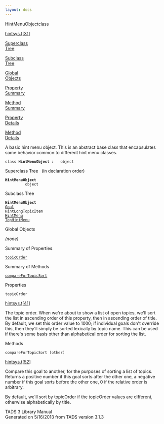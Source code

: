 ```yaml
---
layout: docs
---
```

<span class="title">HintMenuObject</span><span class="type">class</span>

[hintsys.t](../file/hintsys.t.html)\[[31](../source/hintsys.t.html#31)\]

[Superclass  
Tree](#_SuperClassTree_)

[Subclass  
Tree](#_SubClassTree_)

[Global  
Objects](#_ObjectSummary_)

[Property  
Summary](#_PropSummary_)

[Method  
Summary](#_MethodSummary_)

[Property  
Details](#_Properties_)

[Method  
Details](#_Methods_)

<div class="fdesc">

A basic hint menu object. This is an abstract base class that
encapsulates some behavior common to different hint menu classes.

`class `**`HintMenuObject`**` :   object`

</div>

<span id="_SuperClassTree_"></span>

<div class="mjhd">

<span class="hdln">Superclass Tree</span>   (in declaration order)

</div>

**`HintMenuObject`**  
`         object`  
<span id="_SubClassTree_"></span>

<div class="mjhd">

<span class="hdln">Subclass Tree</span>  

</div>

**`HintMenuObject`**  
[`Goal`](../object/Goal.html)  
[`HintLongTopicItem`](../object/HintLongTopicItem.html)  
[`HintMenu`](../object/HintMenu.html)  
[`TopHintMenu`](../object/TopHintMenu.html)  
<span id="_ObjectSummary_"></span>

<div class="mjhd">

<span class="hdln">Global Objects</span>  

</div>

*(none)* <span id="_PropSummary_"></span>

<div class="mjhd">

<span class="hdln">Summary of Properties</span>  

</div>

[`topicOrder`](#topicOrder)

<span id="_MethodSummary_"></span>

<div class="mjhd">

<span class="hdln">Summary of Methods</span>  

</div>

[`compareForTopicSort`](#compareForTopicSort)

<span id="_Properties_"></span>

<div class="mjhd">

<span class="hdln">Properties</span>  

</div>

<span id="topicOrder"></span>

`topicOrder`

[hintsys.t](../file/hintsys.t.html)\[[41](../source/hintsys.t.html#41)\]

<div class="desc">

The topic order. When we're about to show a list of open topics, we'll
sort the list in ascending order of this property, then in ascending
order of title. By default, we set this order value to 1000; if
individual goals don't override this, then they'll simply be sorted
lexically by topic name. This can be used if there's some basis other
than alphabetical order for sorting the list.

</div>

<span id="_Methods_"></span>

<div class="mjhd">

<span class="hdln">Methods</span>  

</div>

<span id="compareForTopicSort"></span>

`compareForTopicSort (other)`

[hintsys.t](../file/hintsys.t.html)\[[52](../source/hintsys.t.html#52)\]

<div class="desc">

Compare this goal to another, for the purposes of sorting a list of
topics. Returns a positive number if this goal sorts after the other
one, a negative number if this goal sorts before the other one, 0 if the
relative order is arbitrary.

By default, we'll sort by topicOrder if the topicOrder values are
different, otherwise alphabetically by title.

</div>

<div class="ftr">

TADS 3 Library Manual  
Generated on 5/16/2013 from TADS version 3.1.3

</div>
